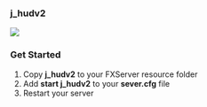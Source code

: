 ### j_hudv2 

![](https://ptb.discord.com/channels/984667714968772628/986017781864628254/991143497044348928)


### Get Started
1) Copy **j_hudv2** to your FXServer resource folder
2) Add **start j_hudv2** to your **sever.cfg** file
3) Restart your server
